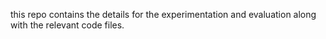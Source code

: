 this repo contains the details for the experimentation and evaluation along with the relevant code files.


